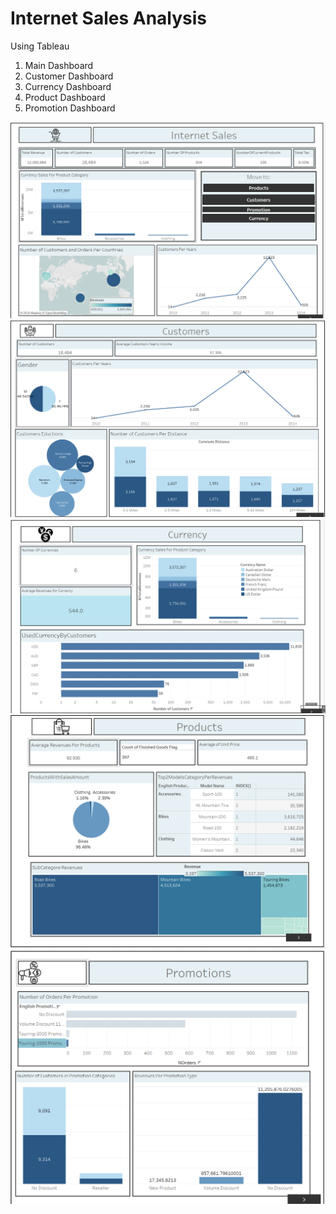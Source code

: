 # Internet Sales Analysis
Using Tableau
1. Main Dashboard
2. Customer Dashboard
3. Currency Dashboard
4. Product Dashboard
5. Promotion Dashboard

![Main](https://github.com/sohilamohey/TableauProjects/blob/main/Internet%20Sales/1.%20Main%20Dashboard.png)
![Customer](https://github.com/sohilamohey/TableauProjects/blob/main/Internet%20Sales/2.%20Customer.png)
![Currency](https://github.com/sohilamohey/TableauProjects/blob/main/Internet%20Sales/3.%20Currency.png)
![Product](https://github.com/sohilamohey/TableauProjects/blob/main/Internet%20Sales/4.%20Product.png)
![Promotion](https://github.com/sohilamohey/TableauProjects/blob/main/Internet%20Sales/5.%20Promotion.png)